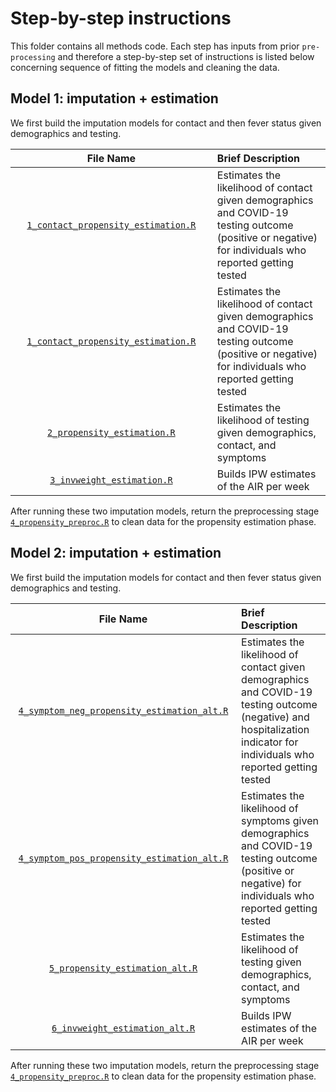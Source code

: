 # Step-by-step instructions

This folder contains all methods code.  Each step has inputs from prior `pre-processing` and therefore a step-by-step set of instructions is listed below concerning sequence of fitting the models and cleaning the data.

## Model 1: imputation + estimation

We first build the imputation models for contact and then fever status given demographics and testing.

| <img height=0 width=800> File Name <img height=0 width=800> | <img height=0 width=1000> Brief Description <img height=0 width=1000> |
|:-----------------------------:|:-----------------------------------------------------------------------|
| [`1_contact_propensity_estimation.R`](./1_contact_propensity_estimation.R) | Estimates the likelihood of contact given demographics and COVID-19 testing outcome (positive or negative) for individuals who reported getting tested |
| [`1_contact_propensity_estimation.R`](./1_contact_propensity_estimation.R) | Estimates the likelihood of contact given demographics and COVID-19 testing outcome (positive or negative) for individuals who reported getting tested |
| [`2_propensity_estimation.R`](./2_propensity_estimation.R) | Estimates the likelihood of testing given demographics, contact, and symptoms |
| [`3_invweight_estimation.R`](./3_invweight_estimation.R) | Builds IPW estimates of the AIR per week |

After running these two imputation models, return the preprocessing stage [`4_propensity_preproc.R`](../preprocessing/4_propensity_preproc.R) to clean data for the propensity estimation phase.

## Model 2: imputation + estimation

We first build the imputation models for contact and then fever status given demographics and testing.

| <img height=0 width=800> File Name <img height=0 width=800> | <img height=0 width=1000> Brief Description <img height=0 width=1000> |
|:-----------------------------:|:-----------------------------------------------------------------------|
| [`4_symptom_neg_propensity_estimation_alt.R`](./4_symptom_neg_propensity_estimation_alt.R) | Estimates the likelihood of contact given demographics and COVID-19 testing outcome (negative) and hospitalization indicator for individuals who reported getting tested |
| [`4_symptom_pos_propensity_estimation_alt.R`](./4_symptom_pos_propensity_estimation_alt.R) | Estimates the likelihood of symptoms given demographics and COVID-19 testing outcome (positive or negative) for individuals who reported getting tested |
| [`5_propensity_estimation_alt.R`](./5_propensity_estimation_alt.R) | Estimates the likelihood of testing given demographics, contact, and symptoms |
| [`6_invweight_estimation_alt.R`](./6_invweight_estimation_alt.R) | Builds IPW estimates of the AIR per week |

After running these two imputation models, return the preprocessing stage [`4_propensity_preproc.R`](../preprocessing/4_propensity_preproc.R) to clean data for the propensity estimation phase.
